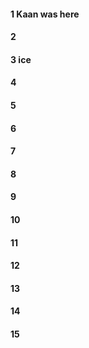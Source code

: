 #### 1 Kaan was here
#### 2
#### 3 ice
#### 4
#### 5
#### 6
#### 7
#### 8
#### 9
#### 10
#### 11
#### 12
#### 13
#### 14
#### 15